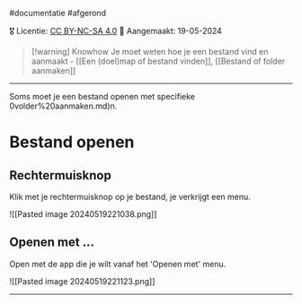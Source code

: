 #documentatie  #afgerond 

🎖️ Licentie: [CC BY-NC-SA 4.0](https://creativecommons.org/licenses/by-nc-sa/4.0/)
📅 Aangemaakt: 19-05-2024

>[!warning] Knowhow
>Je moet weten hoe je een bestand vind en aanmaakt - [[Een (doel)map of bestand vinden]], [[Bestand of folder aanmaken]] 

---
Soms moet je een bestand openen met specifieke [](Een%20(doel)map%20of%20bestand%20vinden.md)0v[](Bestand%20of%20folder%20aanmaken.md)older%20aanmaken.md)n.

# Bestand openen
## Rechtermuisknop
Klik met je rechtermuisknop op je bestand, je verkrijgt een menu.

![[Pasted image 20240519221038.png]]

## Openen met ...
Open met de app die je wilt vanaf het 'Openen met' menu.

![[Pasted image 20240519221123.png]]

---
